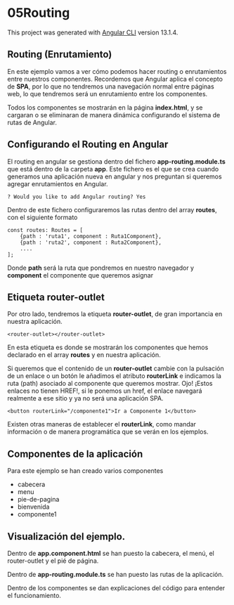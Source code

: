 # 05Routing

This project was generated with [Angular CLI](https://github.com/angular/angular-cli) version 13.1.4.

## Routing (Enrutamiento)

En este ejemplo vamos a ver cómo podemos hacer routing o enrutamientos entre nuestros componentes. Recordemos que Angular aplica el concepto de **SPA**, por lo que no tendremos una navegación normal entre páginas web, lo que tendremos será un enrutamiento entre los componentes.

Todos los componentes se mostrarán en la página **index.html**, y se cargaran o se eliminaran de manera dinámica configurando el sistema de rutas de Angular.

## Configurando el Routing en Angular

El routing en angular se gestiona dentro del fichero **app-routing.module.ts** que está dentro de la carpeta **app**. Este fichero es el que se crea cuando generamos una aplicación nueva en angular y nos preguntan si queremos agregar enrutamientos en Angular.

    ? Would you like to add Angular routing? Yes

Dentro de este fichero configuraremos las rutas dentro del array **routes**, con el siguiente formato

    const routes: Routes = [
        {path : 'ruta1', component : Ruta1Component},
        {path : 'ruta2', component : Ruta2Component},
        ....
    ];

Donde **path** será la ruta que pondremos en nuestro navegador y **component** el componente que queremos asignar

## Etiqueta **router-outlet**

Por otro lado, tendremos la etiqueta **router-outlet**, de gran importancia en nuestra aplicación.

    <router-outlet></router-outlet>

En esta etiqueta es donde se mostrarán los componentes que hemos declarado en el array **routes** y en nuestra aplicación.

Si queremos que el contenido de un **router-outlet** cambie con la pulsación de un enlace o un botón le añadimos el atributo **routerLink** e indicamos la ruta (path) asociado al componente que queremos mostrar. Ojo! ¡Estos enlaces no tienen HREF!, si le ponemos un href, el enlace navegará realmente a ese sitio y ya no será una aplicación SPA.

    <button routerLink="/componente1">Ir a Componente 1</button>

Existen otras maneras de establecer el **routerLink**, como mandar información o de manera programática que se verán en los ejemplos.

## Componentes de la aplicación

Para este ejemplo se han creado varios componentes

- cabecera
- menu
- pie-de-pagina
- bienvenida
- componente1

## Visualización del ejemplo.

Dentro de **app.component.html** se han puesto la cabecera, el menú, el router-outlet y el pié de página.

Dentro de **app-routing.module.ts** se han puesto las rutas de la aplicación.

Dentro de los componentes se dan explicaciones del código para entender el funcionamiento.


